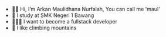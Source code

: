 - 👋🏻 Hi, I’m Arkan Maulidhana Nurfalah, You can call me 'maul'
- 🏫 I study at SMK Negeri 1 Bawang 
- 🧑🏼‍💻 I want to become a fullstack developer 
- 🗻 I like climbing mountains  
<!---
XiMaulSSS/XiMaulSSS is a ✨ special ✨ repository because its `README.md` (this file) appears on your GitHub profile.
You can click the Preview link to take a look at your changes.
--->
